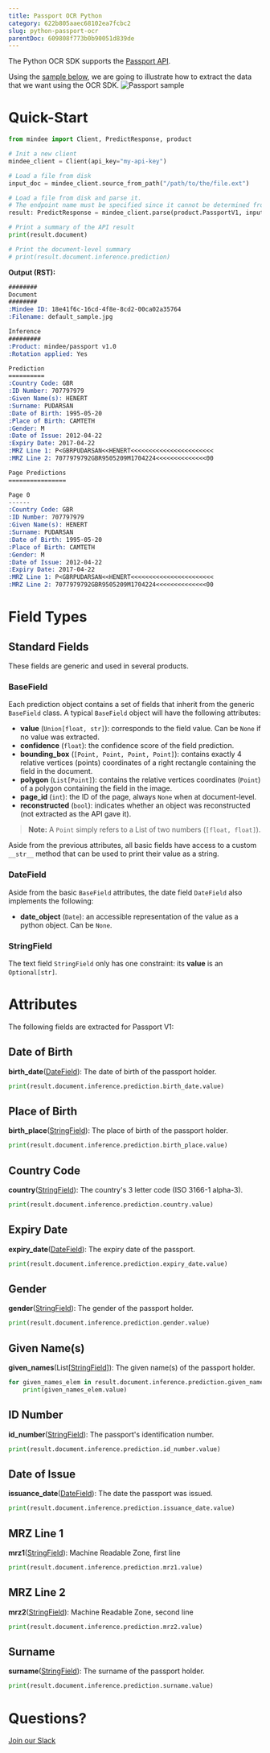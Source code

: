```yaml
---
title: Passport OCR Python
category: 622b805aaec68102ea7fcbc2
slug: python-passport-ocr
parentDoc: 609808f773b0b90051d839de
---
```

The Python OCR SDK supports the [Passport API](https://platform.mindee.com/mindee/passport).

Using the [sample below](https://github.com/mindee/client-lib-test-data/blob/main/products/passport/default_sample.jpg), we are going to illustrate how to extract the data that we want using the OCR SDK.
![Passport sample](https://github.com/mindee/client-lib-test-data/blob/main/products/passport/default_sample.jpg?raw=true)

# Quick-Start
```py
from mindee import Client, PredictResponse, product

# Init a new client
mindee_client = Client(api_key="my-api-key")

# Load a file from disk
input_doc = mindee_client.source_from_path("/path/to/the/file.ext")

# Load a file from disk and parse it.
# The endpoint name must be specified since it cannot be determined from the class.
result: PredictResponse = mindee_client.parse(product.PassportV1, input_doc)

# Print a summary of the API result
print(result.document)

# Print the document-level summary
# print(result.document.inference.prediction)

```

**Output (RST):**
```rst
########
Document
########
:Mindee ID: 18e41f6c-16cd-4f8e-8cd2-00ca02a35764
:Filename: default_sample.jpg

Inference
#########
:Product: mindee/passport v1.0
:Rotation applied: Yes

Prediction
==========
:Country Code: GBR
:ID Number: 707797979
:Given Name(s): HENERT
:Surname: PUDARSAN
:Date of Birth: 1995-05-20
:Place of Birth: CAMTETH
:Gender: M
:Date of Issue: 2012-04-22
:Expiry Date: 2017-04-22
:MRZ Line 1: P<GBRPUDARSAN<<HENERT<<<<<<<<<<<<<<<<<<<<<<<
:MRZ Line 2: 7077979792GBR9505209M1704224<<<<<<<<<<<<<<00

Page Predictions
================

Page 0
------
:Country Code: GBR
:ID Number: 707797979
:Given Name(s): HENERT
:Surname: PUDARSAN
:Date of Birth: 1995-05-20
:Place of Birth: CAMTETH
:Gender: M
:Date of Issue: 2012-04-22
:Expiry Date: 2017-04-22
:MRZ Line 1: P<GBRPUDARSAN<<HENERT<<<<<<<<<<<<<<<<<<<<<<<
:MRZ Line 2: 7077979792GBR9505209M1704224<<<<<<<<<<<<<<00
```

# Field Types
## Standard Fields
These fields are generic and used in several products.

### BaseField
Each prediction object contains a set of fields that inherit from the generic `BaseField` class.
A typical `BaseField` object will have the following attributes:

* **value** (`Union[float, str]`): corresponds to the field value. Can be `None` if no value was extracted.
* **confidence** (`float`): the confidence score of the field prediction.
* **bounding_box** (`[Point, Point, Point, Point]`): contains exactly 4 relative vertices (points) coordinates of a right rectangle containing the field in the document.
* **polygon** (`List[Point]`): contains the relative vertices coordinates (`Point`) of a polygon containing the field in the image.
* **page_id** (`int`): the ID of the page, always `None` when at document-level.
* **reconstructed** (`bool`): indicates whether an object was reconstructed (not extracted as the API gave it).

> **Note:** A `Point` simply refers to a List of two numbers (`[float, float]`).


Aside from the previous attributes, all basic fields have access to a custom `__str__` method that can be used to print their value as a string.

### DateField
Aside from the basic `BaseField` attributes, the date field `DateField` also implements the following: 

* **date_object** (`Date`): an accessible representation of the value as a python object. Can be `None`.

### StringField
The text field `StringField` only has one constraint: its **value** is an `Optional[str]`.

# Attributes
The following fields are extracted for Passport V1:

## Date of Birth
**birth_date**([DateField](#datefield)): The date of birth of the passport holder.

```py
print(result.document.inference.prediction.birth_date.value)
```

## Place of Birth
**birth_place**([StringField](#stringfield)): The place of birth of the passport holder.

```py
print(result.document.inference.prediction.birth_place.value)
```

## Country Code
**country**([StringField](#stringfield)): The country's 3 letter code (ISO 3166-1 alpha-3).

```py
print(result.document.inference.prediction.country.value)
```

## Expiry Date
**expiry_date**([DateField](#datefield)): The expiry date of the passport.

```py
print(result.document.inference.prediction.expiry_date.value)
```

## Gender
**gender**([StringField](#stringfield)): The gender of the passport holder.

```py
print(result.document.inference.prediction.gender.value)
```

## Given Name(s)
**given_names**(List[[StringField](#stringfield)]): The given name(s) of the passport holder.

```py
for given_names_elem in result.document.inference.prediction.given_names:
    print(given_names_elem.value)
```

## ID Number
**id_number**([StringField](#stringfield)): The passport's identification number.

```py
print(result.document.inference.prediction.id_number.value)
```

## Date of Issue
**issuance_date**([DateField](#datefield)): The date the passport was issued.

```py
print(result.document.inference.prediction.issuance_date.value)
```

## MRZ Line 1
**mrz1**([StringField](#stringfield)): Machine Readable Zone, first line

```py
print(result.document.inference.prediction.mrz1.value)
```

## MRZ Line 2
**mrz2**([StringField](#stringfield)): Machine Readable Zone, second line

```py
print(result.document.inference.prediction.mrz2.value)
```

## Surname
**surname**([StringField](#stringfield)): The surname of the passport holder.

```py
print(result.document.inference.prediction.surname.value)
```

# Questions?
[Join our Slack](https://join.slack.com/t/mindee-community/shared_invite/zt-2d0ds7dtz-DPAF81ZqTy20chsYpQBW5g)
